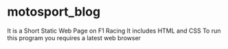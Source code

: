 # motosport_blog
It is a Short Static Web Page on F1 Racing
It includes HTML and CSS
To run this program you requires a latest web browser
